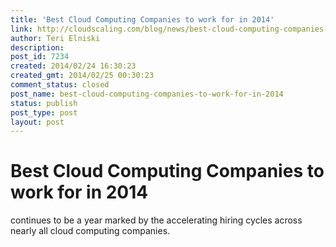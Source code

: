 ```yaml
---
title: 'Best Cloud Computing Companies to work for in 2014'
link: http://cloudscaling.com/blog/news/best-cloud-computing-companies-to-work-for-in-2014/
author: Teri Elniski
description: 
post_id: 7234
created: 2014/02/24 16:30:23
created_gmt: 2014/02/25 00:30:23
comment_status: closed
post_name: best-cloud-computing-companies-to-work-for-in-2014
status: publish
post_type: post
layout: post
---
```


# Best Cloud Computing Companies to work for in 2014

continues to be a year marked by the accelerating hiring cycles across nearly all cloud computing companies.